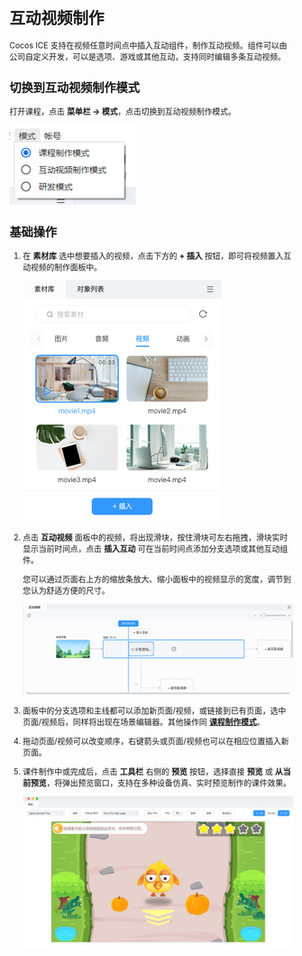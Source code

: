 # 互动视频制作

Cocos ICE 支持在视频任意时间点中插入互动组件，制作互动视频。组件可以由公司自定义开发，可以是选项、游戏或其他互动，支持同时编辑多条互动视频。

## 切换到互动视频制作模式

打开课程，点击 **菜单栏 -> 模式**，点击切换到互动视频制作模式。

![模式切换](../../img/Mode_switch.png)

## 基础操作

1. 在 **素材库** 选中想要插入的视频，点击下方的 **+ 插入** 按钮，即可将视频置入互动视频的制作面板中。

    ![素材库](../../img/video_mode_material.png)

2. 点击 **互动视频** 面板中的视频，将出现滑块，按住滑块可左右拖拽，滑块实时显示当前时间点，点击 **插入互动** 可在当前时间点添加分支选项或其他互动组件。

    您可以通过页面右上方的缩放条放大、缩小面板中的视频显示的宽度，调节到您认为舒适方便的尺寸。

    ![制作](../../img/video_mode.png)

3. 面板中的分支选项和主线都可以添加新页面/视频，或链接到已有页面，选中页面/视频后，同样将出现在场景编辑器。其他操作同 [**课程制作模式**](../make-courseware/index.md)。

4. 拖动页面/视频可以改变顺序，右键箭头或页面/视频也可以在相应位置插入新页面。

5. 课件制作中或完成后，点击 **工具栏** 右侧的 **预览** 按钮，选择直接 **预览** 或 **从当前预览**，将弹出预览窗口，支持在多种设备仿真、实时预览制作的课件效果。

    ![预览](../../img/Preview.png)
